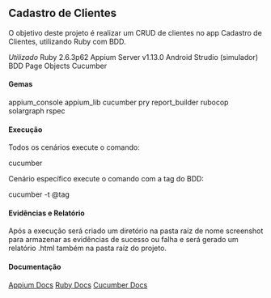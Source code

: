 <h2>Cadastro de Clientes</h2>
O objetivo deste projeto é realizar um CRUD de clientes no app Cadastro de Clientes, utilizando Ruby com BDD.


*Utilizado*
Ruby 2.6.3p62
Appium Server v1.13.0
Android Strudio (simulador)
BDD
Page Objects
Cucumber


<h4>Gemas</h4>
appium_console
appium_lib
cucumber
pry
report_builder
rubocop
solargraph
rspec


<h4>Execução</h4>
Todos os cenários execute o comando:

cucumber

Cenário específico execute o comando com a tag do BDD:

cucumber -t @tag


<h4>Evidências e Relatório</h4>
Após a execução será criado um diretório na pasta raíz de nome screenshot para armazenar as evidências de sucesso ou falha e será gerado um relatório .html também na pasta raíz do projeto.


<h4>Documentação</h4>
<a href="http://appium.io/docs/en/about-appium/api/#appium-api-documentation">Appium Docs</a>
<a href="https://ruby-doc.org/">Ruby Docs</a>
<a href="https://cucumber.io/docs/cucumber/">Cucumber Docs</a>


